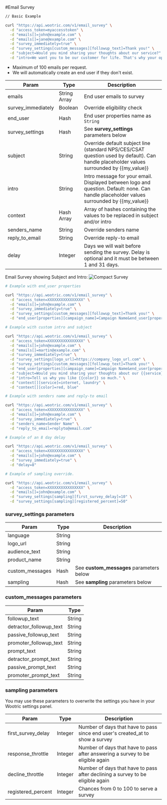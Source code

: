 #Email Survey

```sh
// Basic Example

curl "https://api.wootric.com/v1/email_survey" \
  -d "access_token=myaccesstoken" \
  -d "emails[]=john@example.com" \
  -d "emails[]=jane@example.com" \
  -d "survey_immediately=true" \
  -d "survey_settings[custom_messages][followup_text]=Thank you!" \
  -d "subject=Would you mind sharing your thoughts about our service?" \
  -d "intro=We want you to be our customer for life. That's why your opinion matters."
```

- Maximum of 100 emails per request.
- We will automatically create an end user if they don't exist.

Param | Type | Description
----- | ---- | ------------
emails | String Array | End user emails to survey
survey_immediately | Boolean | Override eligibility check
end_user | Hash | End user properties name as `String`
survey_settings | Hash | See **survey_settings** parameters below
subject | String | Override default subject line (standard NPS/CES/CSAT question used by default). Can handle placeholder values surrounded by {{my_value}}
intro | String | Intro message for your email. Displayed between logo and question. Default: none. Can handle placeholder values surrounded by {{my_value}}
context | Hash Array | Array of hashes containing the values to be replaced in subject and/or intro
senders_name | String | Override senders name
reply_to_email | String | Override reply-to email
delay | Integer | Days we will wait before sending the survey. Delay is optional and it must be between 1 and 31 days.


Email Survey showing Subject and Intro:
![Compact Survey](email_survey.png)

```sh
# Example with end_user properties

curl "https://api.wootric.com/v1/email_survey" \
  -d "access_token=XXXXXXXXXXXXXXXX" \
  -d "emails[]=john@example.com" \
  -d "survey_immediately=true" \
  -d "survey_settings[custom_messages][followup_text]=Thank you!" \
  -d "end_user[properties][campaign_name]=Campaign Name&end_user[properties][campaign_type]=Campaign Type"
```

```sh
# Example with custom intro and subject

curl "https://api.wootric.com/v1/email_survey" \
  -d "access_token=XXXXXXXXXXXXXXXX" \
  -d "emails[]=john@example.com" \
  -d "emails[]=martin@example.com" \
  -d "survey_immediately=true" \
  -d "survey_settings[logo_url]=https://company_logo_url.com" \
  -d "survey_settings[custom_messages][followup_text]=Thank you!" \
  -d "end_user[properties][campaign_name]=Campaign Name&end_user[properties][campaign_type]=Campaign Type" \
  -d "subject=Would you mind sharing your thoughts about our {{service}}?" \
  -d "intro=Tell us why you like {{color}} so much." \
  -d "context[][service]=internet, laundry" \
  -d "context[][color]=red, blue"
```

```sh
# Example with senders name and reply-to email

curl "https://api.wootric.com/v1/email_survey" \
  -d "access_token=XXXXXXXXXXXXXXXX" \
  -d "emails[]=john@example.com" \
  -d "survey_immediately=true" \
  -d "senders_name=Sender Name" \
  -d "reply_to_email=replyto@email.com"
```

```sh
# Example of an 8 day delay

curl "https://api.wootric.com/v1/email_survey" \
  -d "access_token=XXXXXXXXXXXXXXXX" \
  -d "emails[]=john@example.com" \
  -d "survey_immediately=true" \
  -d "delay=8"
```

```sh
# Example of sampling override.

curl "https://api.wootric.com/v1/email_survey" \
  -d "access_token=XXXXXXXXXXXXXXXX" \
  -d "emails[]=john@example.com" \
  -d "survey_settings[sampling][first_survey_delay]=10" \
  -d "survey_settings[sampling][registered_percent]=50"
```

### survey_settings parameters
Param | Type | Description
----- | ---- | ------------
language | String
logo_url | String
audience_text | String
product_name | String
custom_messages | Hash | See **custom_messages** parameters below
sampling | Hash | See **sampling** parameters below

### custom_messages parameters
Param | Type
----- | ----
followup_text | String
detractor_followup_text | String
passive_followup_text | String
promoter_followup_text | String
prompt_text | String
detractor_prompt_text | String
passive_prompt_text | String
promoter_prompt_text | String

### sampling parameters
You may use these parameters to overwrite the settings you have in your Wootric settings panel.

Param | Type | Description
----- | ---- | ----
first_survey_delay | Integer | Number of days that have to pass since end user's created_at to show a survey
response_throttle | Integer | Number of days that have to pass after answering a survey to be eligible again
decline_throttle | Integer | Number of days that have to pass after declining a survey to be eligible again
registered_percent | Integer | Chances from 0 to 100 to serve a survey
